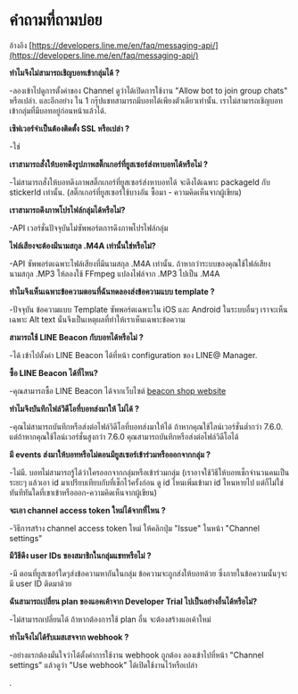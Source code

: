 # คำถามที่ถามบ่อย

อ้างอิง [https://developers.line.me/en/faq/messaging-api/](https://developers.line.me/en/faq/messaging-api/)



**ทำไมจึงไม่สามารถเชิญบอทเข้ากลุ่มได้ ?**

-ลองเข้าไปดูการตั้งค่าของ Channel ดูว่าได้เปิดการใช้งาน "Allow bot to join group chats" หรือเปล่า. และอีกอย่าง ใน 1 กรุ๊ปแชทสามารถมีบอทได้เพียงตัวเดียวเท่านั้น. เราไม่สามารถเชิญบอทเข้ากลุ่มที่มีบอทอยู่ก่อนหน้าแล้วได้.



**เซิฟเวอร์จำเป็นต้องติดตั้ง SSL หรือเปล่า ?**

-ใช่



**เราสามารถสั่งให้บอทดึงรูปภาพสติ๊กเกอร์ที่ยูสเซอร์ส่งหาบอทได้หรือไม่ ?**

-ไม่สามารถสั่งให้บอทดึงภาพสติ๊กเกอร์ที่ยูสเซอร์ส่งหาบอทได้ จะดึงได้เฉพาะ packageId กับ stickerId เท่านั้น. \(สติ๊กเกอร์ที่ยูสเซอร์ใช้บางอัน ซื้อมา - ความคิดเห็นจากผู้เขียน\)



**เราสามารถดึงภาพโปรไฟล์กลุ่มได้หรือไม่?**

-API เวอร์ชั่นปัจจุบันไม่ซัพพอร์ตการดึงภาพโปรไฟล์กลุ่ม



**ไฟล์เสียงจะต้องมีนามสกุล .M4A เท่านั้นใช่หรือไม่?**

-API ซัพพอร์ตเฉพาะไฟล์เสียงที่มีนามสกุล .M4A เท่านั้น. ถ้าหากว่าระบบของคุณใช้ไฟล์เสียงนามสกุล .MP3 ให้ลองใช้ FFmpeg แปลงไฟล์จาก .MP3 ไปเป็น .M4A



**ทำไมจึงเห็นเฉพาะข้อความตอนที่ฉันทดลองส่งข้อความแบบ template ?**

-ปัจจุบัน ข้อความแบบ Template ซัพพอร์ตเฉพาะใน iOS และ Android ในระบบอื่นๆ เราจะเห็นเฉพาะ Alt text นั่นจึงเป็นเหตุผลที่ทำให้เราเห็นเฉพาะข้อความ



**สามารถใช้ LINE Beacon กับบอทได้หรือไม่ ?**

-ได้ เข้าไปตั้งค่า LINE Beacon ได้ที่หน้า configuration ของ LINE@ Manager.



**ซื้อ LINE Beacon ได้ที่ไหน?**

-คุณสามารถซื้อ LINE Beacon ได้จากเว็บไซต์ [beacon shop website](https://beacon.theshop.jp/items/4699062) 



**ทำไมจึงบันทึกไฟล์วิดีโอที่บอทส่งมาให้ ไม่ได้ ?**

-คุณไม่สามารถบันทึกหรือส่งต่อไฟล์วิดีโอที่บอทส่งมาให้ได้ ถ้าหากคุณใช้ไลน์เวอร์ชั่นต่ำกว่า 7.6.0. แต่ถ้าหากคุณใช้ไลน์เวอร์ชั่นสูงกว่า  7.6.0 คุณสามารถบันทึกหรือส่งต่อไฟล์วิดีโอได้



**มี  events ส่งมาให้บอทหรือไม่ตอนมียูสเซอร์เข้าร่วมหรือออกจากกลุ่ม ?**

-ไม่มี. บอทไม่สามารถรู้ได้ว่าใครออกจากกลุ่มหรือเข้าร่วมกลุ่ม \(เราอาจใช้วิธีให้บอทเช็กจำนวนคนเป็นระยะๆ แล้วเอา id มาเปรียบเทียบกับที่เช็กไว้ครั้งก่อน ดู id ไหนเพิ่มเข้ามา id ไหนหายไป แต่ก็ไม่ใช่ทันทีทันใดที่เขาเข้าหรือออก-ความคิดเห็นจากผู้เขียน\)



**จะเอา channel access token ใหม่ได้จากที่ไหน ?**

-วิธีการสร้าง channel access token ใหม่ ให้คลิกปุ่ม "Issue" ในหน้า "Channel settings" 



**มีวิธีดึง user IDs ของสมาชิกในกลุ่มแชทหรือไม่ ?**

-มี ตอนที่ยูสเซอร์ใดๆส่งข้อความหากันในกลุ่ม ข้อความจะถูกส่งให้บอทด้วย ซึ่งภายในข้อความนั้นๆจะมี user ID ติดมาด้วย



**ฉันสามารถเปลี่ยน plan ของแอคเค้าจาก Developer Trial ไปเป็นอย่างอื่นได้หรือไม่?**

-ไม่สามารถเปลี่ยนได้ ถ้าหากต้องการใช้ plan อื่น จะต้องสร้างแอเค้าใหม่



**ทำไมจึงไม่ได้รับเมสเสจจาก webhook ?**

-อย่างแรกต้องมั่นใจว่าได้ตั้งค่าการใช้งาน webhook ถูกต้อง ลองเข้าไปที่หน้า "Channel settings" แล้วดูว่า "Use webhook" ได้เปิดใช้งานไว้หรือเปล่า















.









